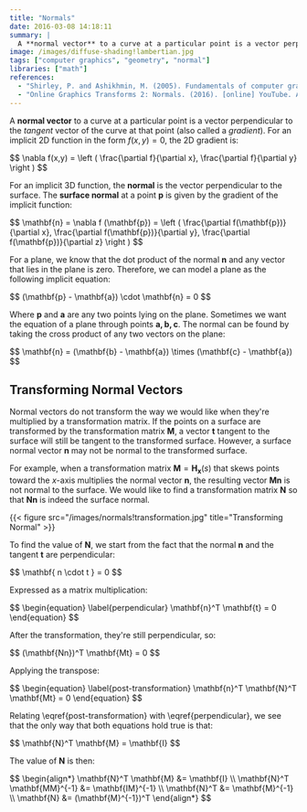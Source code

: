```yaml
---
title: "Normals"
date: 2016-03-08 14:18:11
summary: |
  A **normal vector** to a curve at a particular point is a vector perpendicular to the *tangent* vector of the curve at that point (also called a *gradient*).
image: /images/diffuse-shading!lambertian.jpg
tags: ["computer graphics", "geometry", "normal"]
libraries: ["math"]
references:
  - "Shirley, P. and Ashikhmin, M. (2005). Fundamentals of computer graphics. Wellesley, Mass.: AK Peters."
  - "Online Graphics Transforms 2: Normals. (2016). [online] YouTube. Available at: https://www.youtube.com/watch?v=fK45BV7QJe0 [Accessed 8 Mar. 2016]."
---
```


A **normal vector** to a curve at a particular point is a vector perpendicular to the *tangent* vector of the curve at that point (also called a *gradient*). For an implicit 2D function in the form $f(x,y) = 0$, the 2D gradient is:

<div>
<div>$$
\nabla f(x,y) = \left ( \frac{\partial f}{\partial x}, \frac{\partial f}{\partial y} \right )
$$</div>
</div>

For an implicit 3D function, the **normal** is the vector perpendicular to the surface. The **surface normal** at a point $\mathbf{p}$ is given by the gradient of the implicit function:

<div>$$
\mathbf{n} = \nabla f (\mathbf{p}) = \left ( \frac{\partial f(\mathbf{p})}{\partial x}, \frac{\partial f(\mathbf{p})}{\partial y}, \frac{\partial f(\mathbf{p})}{\partial z} \right  )
$$</div>

For a plane, we know that the dot product of the normal $\mathbf{n}$ and any vector that lies in the plane is zero. Therefore, we can model a plane as the following implicit equation:

<div>$$
(\mathbf{p} - \mathbf{a}) \cdot \mathbf{n} = 0
$$</div>

Where $\mathbf{p}$ and $\mathbf{a}$ are any two points lying on the plane. Sometimes we want the equation of a plane through points $\mathbf{a, b, c}$. The normal can be found by taking the cross product of any two vectors on the plane:

<div>$$
\mathbf{n} = (\mathbf{b} - \mathbf{a}) \times (\mathbf{c} - \mathbf{a})
$$</div>

## Transforming Normal Vectors

Normal vectors do not transform the way we would like when they're multiplied by a transformation matrix. If the points on a surface are transformed by the transformation matrix $\mathbf{M}$, a vector $\mathbf{t}$ tangent to the surface will still be tangent to the transformed surface. However, a surface normal vector $\mathbf{n}$ may not be normal to the transformed surface.

For example, when a transformation matrix $\mathbf{M} = \mathbf{H_x}(s)$ that skews points toward the $x$-axis multiplies the normal vector $\mathbf{n}$, the resulting vector $\mathbf{Mn}$ is not normal to the surface. We would like to find a transformation matrix $\mathbf{N}$ so that $\mathbf{Nn}$ is indeed the surface normal.

{{< figure src="/images/normals!transformation.jpg" title="Transforming Normal" >}}

To find the value of $\mathbf{N}$, we start from the fact that the normal $\mathbf{n}$ and the tangent $\mathbf{t}$ are perpendicular:

<div>$$
\mathbf{ n \cdot t } = 0
$$</div>

Expressed as a matrix multiplication:

<div>$$
\begin{equation} \label{perpendicular}
\mathbf{n}^T \mathbf{t} = 0
\end{equation}
$$</div>

After the transformation, they're still perpendicular, so:

<div>$$
(\mathbf{Nn})^T \mathbf{Mt} = 0
$$</div>

Applying the transpose:

<div>$$
\begin{equation} \label{post-transformation}
\mathbf{n}^T \mathbf{N}^T \mathbf{Mt} = 0
\end{equation}
$$</div>

Relating \eqref{post-transformation} with \eqref{perpendicular}, we see that the only way that both equations hold true is that:

<div>$$
\mathbf{N}^T \mathbf{M} = \mathbf{I}
$$</div>

The value of $\mathbf{N}$ is then:

<div>$$
\begin{align*}
\mathbf{N}^T \mathbf{M} &= \mathbf{I} \\
\mathbf{N}^T \mathbf{MM}^{-1} &= \mathbf{IM}^{-1} \\
\mathbf{N}^T &= \mathbf{M}^{-1} \\
\mathbf{N} &= (\mathbf{M}^{-1})^T
\end{align*}
$$</div>
